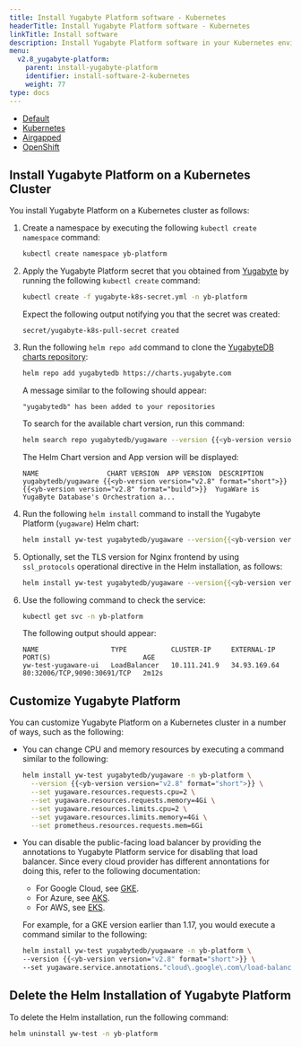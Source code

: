 ```yaml
---
title: Install Yugabyte Platform software - Kubernetes
headerTitle: Install Yugabyte Platform software - Kubernetes
linkTitle: Install software
description: Install Yugabyte Platform software in your Kubernetes environment.
menu:
  v2.8_yugabyte-platform:
    parent: install-yugabyte-platform
    identifier: install-software-2-kubernetes
    weight: 77
type: docs
---
```


<ul class="nav nav-tabs-alt nav-tabs-yb">

  <li>
    <a href="../default/" class="nav-link">
      <i class="fas fa-cloud"></i>Default</a>
  </li>

  <li>
    <a href="../kubernetes/" class="nav-link active">
      <i class="fas fa-cubes" aria-hidden="true"></i>Kubernetes</a>
  </li>

  <li>
    <a href="../airgapped/" class="nav-link">
      <i class="fas fa-unlink"></i>Airgapped</a>
  </li>

  <li>
    <a href="../openshift/" class="nav-link">
      <i class="fas fa-cubes"></i>OpenShift</a>
  </li>

</ul>

## Install Yugabyte Platform on a Kubernetes Cluster

You install Yugabyte Platform on a Kubernetes cluster as follows:

1. Create a namespace by executing the following `kubectl create namespace` command:

    ```sh
    kubectl create namespace yb-platform
    ```

1. Apply the Yugabyte Platform secret that you obtained from [Yugabyte](https://www.yugabyte.com/platform/#request-trial-form) by running the following `kubectl create` command:

    ```sh
    kubectl create -f yugabyte-k8s-secret.yml -n yb-platform
    ```

    Expect the following output notifying you that the secret was created:

    ```output
    secret/yugabyte-k8s-pull-secret created
    ```

1. Run the following `helm repo add` command to clone the [YugabyteDB charts repository](https://charts.yugabyte.com/):

    ```sh
    helm repo add yugabytedb https://charts.yugabyte.com
    ```

    A message similar to the following should appear:

    ```output
    "yugabytedb" has been added to your repositories
    ```

    To search for the available chart version, run this command:

    ```sh
    helm search repo yugabytedb/yugaware --version {{<yb-version version="v2.8" format="short">}}
    ```

    The Helm Chart version and App version will be displayed:

    ```output
    NAME                 CHART VERSION  APP VERSION  DESCRIPTION
    yugabytedb/yugaware {{<yb-version version="v2.8" format="short">}}          {{<yb-version version="v2.8" format="build">}}  YugaWare is YugaByte Database's Orchestration a...
    ```

1. Run the following `helm install` command to install the Yugabyte Platform (`yugaware`) Helm chart:

    ```sh
    helm install yw-test yugabytedb/yugaware --version{{<yb-version version="v2.8" format="short">}} -n yb-platform --wait
    ```

1. Optionally, set the TLS version for Nginx frontend by using `ssl_protocols` operational directive in the Helm installation, as follows:

    ```sh
    helm install yw-test yugabytedb/yugaware --version{{<yb-version version="v2.8" format="short">}} -n yb-platform --wait --set tls.sslProtocols="TLSv1.2"
    ```

1. Use the following command to check the service:

    ```sh
    kubectl get svc -n yb-platform
    ```

    The following output should appear:

    ```output
    NAME                  TYPE           CLUSTER-IP     EXTERNAL-IP    PORT(S)                       AGE
    yw-test-yugaware-ui   LoadBalancer   10.111.241.9   34.93.169.64   80:32006/TCP,9090:30691/TCP   2m12s
    ```

## Customize Yugabyte Platform

You can customize Yugabyte Platform on a Kubernetes cluster in a number of ways, such as the following:

- You can change CPU and memory resources by executing a command similar to the following:

  ```sh
  helm install yw-test yugabytedb/yugaware -n yb-platform \
    --version {{<yb-version version="v2.8" format="short">}} \
    --set yugaware.resources.requests.cpu=2 \
    --set yugaware.resources.requests.memory=4Gi \
    --set yugaware.resources.limits.cpu=2 \
    --set yugaware.resources.limits.memory=4Gi \
    --set prometheus.resources.requests.mem=6Gi
  ```

- You can disable the public-facing load balancer by providing the annotations to Yugabyte Platform service for disabling that load balancer. Since every cloud provider has different annontations for doing this, refer to the following documentation:

  - For Google Cloud, see [GKE](https://cloud.google.com/kubernetes-engine/docs/how-to/internal-load-balancing).
  - For Azure, see [AKS](https://docs.microsoft.com/en-us/azure/aks/internal-lb).
  - For AWS, see [EKS](https://docs.aws.amazon.com/eks/latest/userguide/load-balancing.html).


   For example, for a GKE version earlier than 1.17, you would execute a command similar to the following:

    ```sh
  helm install yw-test yugabytedb/yugaware -n yb-platform \
    --version {{<yb-version version="v2.8" format="short">}} \
    --set yugaware.service.annotations."cloud\.google\.com\/load-balancer-type"="Internal"
    ```

## Delete the Helm Installation of Yugabyte Platform

To delete the Helm installation, run the following command:

```sh
helm uninstall yw-test -n yb-platform
```
